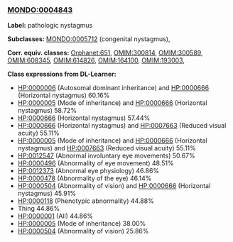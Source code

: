 
### [MONDO:0004843](http://purl.obolibrary.org/obo/MONDO_0004843)
**Label:** pathologic nystagmus

**Subclasses:** [MONDO:0005712](http://purl.obolibrary.org/obo/MONDO_0005712) (congenital nystagmus), 

**Corr. equiv. classes:** [Orphanet:651](http://www.orpha.net/ORDO/Orphanet_651), [OMIM:300814](http://purl.obolibrary.org/obo/OMIM_300814), [OMIM:300589](http://purl.obolibrary.org/obo/OMIM_300589), [OMIM:608345](http://purl.obolibrary.org/obo/OMIM_608345), [OMIM:614826](http://purl.obolibrary.org/obo/OMIM_614826), [OMIM:164100](http://purl.obolibrary.org/obo/OMIM_164100), [OMIM:193003](http://purl.obolibrary.org/obo/OMIM_193003), 

**Class expressions from DL-Learner:**

- [HP:0000006](http://purl.obolibrary.org/obo/HP_0000006) (Autosomal dominant inheritance) and [HP:0000666](http://purl.obolibrary.org/obo/HP_0000666) (Horizontal nystagmus) 60.16%
- [HP:0000005](http://purl.obolibrary.org/obo/HP_0000005) (Mode of inheritance) and [HP:0000666](http://purl.obolibrary.org/obo/HP_0000666) (Horizontal nystagmus) 58.72%
- [HP:0000666](http://purl.obolibrary.org/obo/HP_0000666) (Horizontal nystagmus) 57.44%
- [HP:0000666](http://purl.obolibrary.org/obo/HP_0000666) (Horizontal nystagmus) and [HP:0007663](http://purl.obolibrary.org/obo/HP_0007663) (Reduced visual acuity) 55.11%
- [HP:0000005](http://purl.obolibrary.org/obo/HP_0000005) (Mode of inheritance) and [HP:0000666](http://purl.obolibrary.org/obo/HP_0000666) (Horizontal nystagmus) and [HP:0007663](http://purl.obolibrary.org/obo/HP_0007663) (Reduced visual acuity) 55.11%
- [HP:0012547](http://purl.obolibrary.org/obo/HP_0012547) (Abnormal involuntary eye movements) 50.67%
- [HP:0000496](http://purl.obolibrary.org/obo/HP_0000496) (Abnormality of eye movement) 48.51%
- [HP:0012373](http://purl.obolibrary.org/obo/HP_0012373) (Abnormal eye physiology) 46.86%
- [HP:0000478](http://purl.obolibrary.org/obo/HP_0000478) (Abnormality of the eye) 46.14%
- [HP:0000504](http://purl.obolibrary.org/obo/HP_0000504) (Abnormality of vision) and [HP:0000666](http://purl.obolibrary.org/obo/HP_0000666) (Horizontal nystagmus) 45.91%
- [HP:0000118](http://purl.obolibrary.org/obo/HP_0000118) (Phenotypic abnormality) 44.88%
- Thing 44.86%
- [HP:0000001](http://purl.obolibrary.org/obo/HP_0000001) (All) 44.86%
- [HP:0000005](http://purl.obolibrary.org/obo/HP_0000005) (Mode of inheritance) 38.00%
- [HP:0000504](http://purl.obolibrary.org/obo/HP_0000504) (Abnormality of vision) 25.86%


